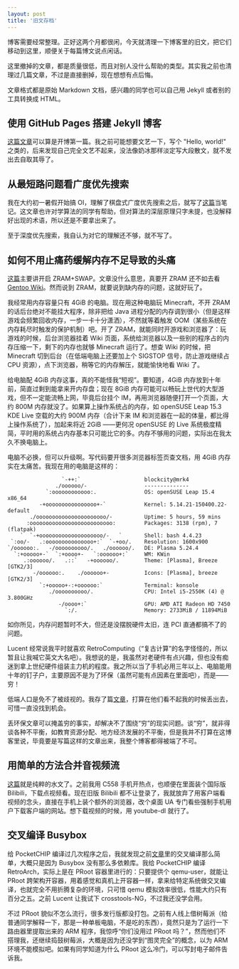 ```yaml
---
layout: post
title: '旧文存档'
---
```

博客需要经常整理。正好这两个月都很闲，今天就清理一下博客里的旧文，把它们移动到这里，顺便关于每篇博文说点闲话。

这里撤掉的文章，都是质量很低，而且对别人没什么帮助的类型。其实我之前也清理过几篇文章，不过是直接删掉，现在想想有点后悔。

文章格式都是原始 Markdown 文档，感兴趣的同学也可以自己用 Jekyll 或者别的工具转换成 HTML。

## 使用 GitHub Pages 搭建 Jekyll 博客

[这篇文章](https://raw.githubusercontent.com/Ratizux/Ratizux.github.io/master/res/misc/2019-02-18-1.txt)可以算是开博第一篇。我之前可能想要文艺一下，写个 "Hello, world!" 之类的，后来发现自己完全文艺不起来，没法像奶冰那样淡定写大段散文，就不发出去自取其辱了。

## 从最短路问题看广度优先搜索

我在大约初一暑假开始搞 OI，理解了棋盘式广度优先搜索之后，就写了[这篇](https://raw.githubusercontent.com/Ratizux/Ratizux.github.io/master/res/misc/2019-07-24-1.txt)当笔记。这文章也许对学算法的同学有帮助，但对算法的深层原理只字未提，也没解释好出现的术语，所以还是不要拿出来了。

至于深度优先搜索，我自认为对它的理解还不够，就不写了。

## 如何不用止痛药缓解内存不足导致的头痛

[这篇](https://raw.githubusercontent.com/Ratizux/Ratizux.github.io/master/res/misc/2020-03-17-1.txt)主要讲开启 ZRAM+SWAP。文章没什么意思，真要开 ZRAM 还不如去看 [Gentoo Wiki](https://wiki.gentoo.org/wiki/Zram)。然而说到 ZRAM，就要说到缺内存的问题，这就好玩了。

我经常用内存容量只有 4GiB 的电脑。现在用这种电脑玩 Minecraft，不开 ZRAM 的话后台绝对不能挂大程序，除非把给 Java 进程分配的内存调到很小（但是这样游戏会频繁回收内存，一步一卡十分潇洒），不然就等着触发 OOM（某些系统在内存耗尽时触发的保护机制）吧。开了 ZRAM，就能同时开游戏和浏览器了：玩游戏的时候，后台浏览器挂着 Wiki 页面，系统给浏览器以及一些别的程序占的内存压缩一下，剩下的内存也就够 Minecraft 运行了。想查 Wiki 的时候，把 Minecraft 切到后台（在低端电脑上还要加上个 SIGSTOP 信号，防止游戏继续占 CPU 资源），点下浏览器，稍等它的内存解压，就能愉快地看 Wiki 了。

给电脑配 4GiB 内存这事，真的不能怪我“短视”。要知道，4GiB 内存放到十年前，简直过剩到能拿来开内存盘；现在 8GiB 内存可能可以畅玩上世代的大型游戏，但不一定能流畅上网，毕竟后台挂个 IM，再用浏览器随便打开一个页面，大约 800M 内存就没了。如果算上操作系统占的内存，如 openSUSE Leap 15.3 KDE Live 空载的大约 900M 内存（合计下来 IM 和浏览器在一起的体量，都比得上操作系统了），加起来将近 2GiB ——更何况 openSUSE 的 Live 系统极度精简，平时用的系统占内存基本只可能比它的多。内存不够用的问题，实际出在我太久不换电脑上。

电脑不必换，但可以升级啊。写代码要开很多浏览器标签页查文档，用 4GiB 内存实在太痛苦。我现在用的电脑是这样的：

```
                 `-++:`                    blockcity@mrk4
               ./oooooo/-                  --------------
            `:oooooooooooo:.               OS: openSUSE Leap 15.4 x86_64
          -+oooooooooooooooo+-`            Kernel: 5.14.21-150400.22-default
       ./oooooooooooooooooooooo/-          Uptime: 5 hours, 59 mins
      :oooooooooooooooooooooooooo:         Packages: 3138 (rpm), 7 (flatpak)
    `  `-+oooooooooooooooooooo/-   `       Shell: bash 4.4.23
 `:oo/-   .:ooooooooooooooo+:`  `-+oo/.    Resolution: 1600x900
`/oooooo:.   -/oooooooooo/.   ./oooooo/.   DE: Plasma 5.24.4
  `:+ooooo+-`  `:+oooo+-   `:oooooo+:`     WM: KWin
     .:oooooo/.   .::`   -+oooooo/.        Theme: [Plasma], Breeze [GTK2/3]
        -/oooooo:.    ./oooooo+-           Icons: [Plasma], breeze [GTK2/3]
          `:+ooooo+-:+oooooo:`             Terminal: konsole
             ./oooooooooo/.                CPU: Intel i5-2550K (4) @ 3.800GHz
                -/oooo+:`                  GPU: AMD ATI Radeon HD 7450
                  `:/.                     Memory: 2733MiB / 11894MiB
```

如你所见，内存问题暂时不大，但还是没摆脱硬件太旧，连 PCI 直通都搞不了的问题。

Lucent 经常说我平时就喜欢 RetroComputing（“复古计算”的名字怪怪的，所以暂且让我喊它英文大名吧）。我想说的是，我虽然对老硬件有点兴趣，但也没有痴迷到拿上世纪硬件组装主力机的程度。我之所以当了手机必用三年以上、电脑能用十年的钉子户，主要原因不是为了环保（虽然可能有点因素在里面吧），而是——穷！

低端人口是免不了被歧视的。我存了篇[文章](https://www.fastcompany.com/90165365/smartphones-are-wrecking-the-planet-faster-than-anyone-expected)，打算在他们看不起我的时候丢出去，可惜一直没找到机会。

丢环保文章可以掩盖穷的事实，却解决不了围绕“穷”的现实问题。谈“穷”，就非得谈各种不平衡，如教育资源分配、地方经济发展的不平衡，但是我并不打算在这博客里说，毕竟要是写篇这样的文章出来，我整个博客都得被端了不可。

## 用简单的方法合并音视频流

[这篇](https://raw.githubusercontent.com/Ratizux/Ratizux.github.io/master/res/misc/2020-08-08-1.txt)就是纯粹的水文了。之前我用 C558 手机开热点，也顺便在里面装个国际版 Bilibili，下载点视频看。现在旧版 Bilibili 都不让登录了，我就放弃了用客户端看视频的念头，直接在手机上装个额外的浏览器，改个桌面 UA 专门看些强制手机用户下载客户端的网站。想下载视频的时候，用 youtube-dl 就行了。

## 交叉编译 Busybox

给 PocketCHIP 编译过几次程序之后，我就发现之前[文章](https://raw.githubusercontent.com/Ratizux/Ratizux.github.io/master/res/misc/2020-08-15-1.txt)里的交叉编译那么简单，大概只是因为 Busybox 没有那么多依赖库。我给 PocketCHIP 编译 RetroArch，实际上是在 PRoot 容器里进行的：只要提供个 qemu-user，就能让 PRoot 跨架构开容器，用着感觉和真机上开容器一样，拿来给特定系统做交叉编译，也就完全不用折腾复杂的环境，只可惜 qemu 模拟效率很低，性能大约只有百分之五。之前 Lucent 让我试下 crosstools-NG，不过我还没学会用。

不过 PRoot 貌似不怎么流行，很多发行版都没打包。之前有人线上借树莓派（给普通同学解释一下，那是一种单板电脑，不是吃的东西），竟然只是为了运行一下路由器里提取出来的 ARM 程序，我惊呼“你们没用过 PRoot 吗？”，然而他们不搭理我，还继续捣鼓树莓派，大概是因为还没学到“图灵完全”的概念，以为 ARM 环境不能模拟吧。如果有同学知道为什么 PRoot 这么冷门，可以写封电子邮件告诉我。
